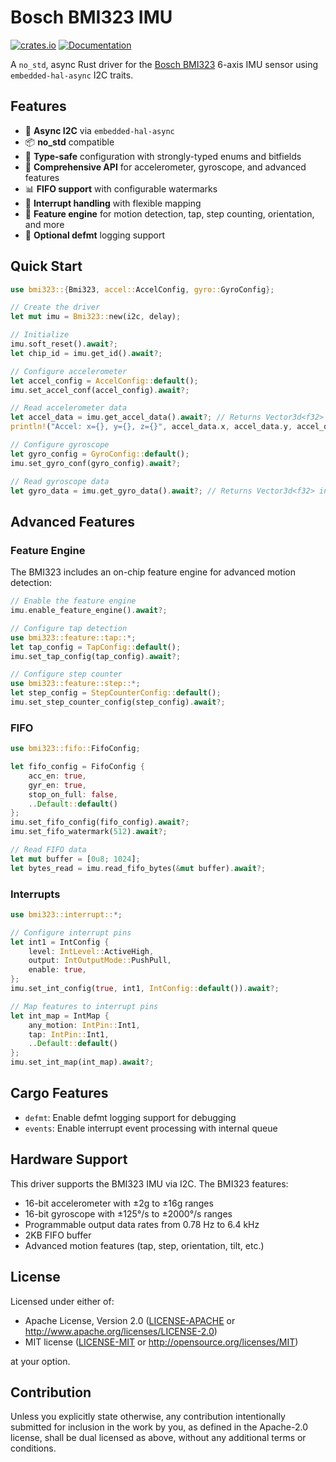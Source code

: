 # Bosch BMI323 IMU

[![crates.io](https://img.shields.io/crates/v/bmi323-rs.svg)](https://crates.io/crates/bmi323-rs)
[![Documentation](https://docs.rs/bmi323-rs/badge.svg)](https://docs.rs/bmi323-rs)

A `no_std`, async Rust driver for the [Bosch BMI323](https://www.bosch-sensortec.com/products/motion-sensors/imus/bmi323/) 6-axis IMU sensor using `embedded-hal-async` I2C traits.

## Features

- 🚀 **Async I2C** via `embedded-hal-async`
- 📦 **no_std** compatible
- 🎯 **Type-safe** configuration with strongly-typed enums and bitfields
- 🔧 **Comprehensive API** for accelerometer, gyroscope, and advanced features
- 📊 **FIFO support** with configurable watermarks
- 🔔 **Interrupt handling** with flexible mapping
- 🎨 **Feature engine** for motion detection, tap, step counting, orientation, and more
- 📝 **Optional defmt** logging support

## Quick Start

```rust
use bmi323::{Bmi323, accel::AccelConfig, gyro::GyroConfig};

// Create the driver
let mut imu = Bmi323::new(i2c, delay);

// Initialize
imu.soft_reset().await?;
let chip_id = imu.get_id().await?;

// Configure accelerometer
let accel_config = AccelConfig::default();
imu.set_accel_conf(accel_config).await?;

// Read accelerometer data
let accel_data = imu.get_accel_data().await?; // Returns Vector3d<f32> in g
println!("Accel: x={}, y={}, z={}", accel_data.x, accel_data.y, accel_data.z);

// Configure gyroscope
let gyro_config = GyroConfig::default();
imu.set_gyro_conf(gyro_config).await?;

// Read gyroscope data
let gyro_data = imu.get_gyro_data().await?; // Returns Vector3d<f32> in dps
```

## Advanced Features

### Feature Engine

The BMI323 includes an on-chip feature engine for advanced motion detection:

```rust
// Enable the feature engine
imu.enable_feature_engine().await?;

// Configure tap detection
use bmi323::feature::tap::*;
let tap_config = TapConfig::default();
imu.set_tap_config(tap_config).await?;

// Configure step counter
use bmi323::feature::step::*;
let step_config = StepCounterConfig::default();
imu.set_step_counter_config(step_config).await?;
```

### FIFO

```rust
use bmi323::fifo::FifoConfig;

let fifo_config = FifoConfig {
    acc_en: true,
    gyr_en: true,
    stop_on_full: false,
    ..Default::default()
};
imu.set_fifo_config(fifo_config).await?;
imu.set_fifo_watermark(512).await?;

// Read FIFO data
let mut buffer = [0u8; 1024];
let bytes_read = imu.read_fifo_bytes(&mut buffer).await?;
```

### Interrupts

```rust
use bmi323::interrupt::*;

// Configure interrupt pins
let int1 = IntConfig {
    level: IntLevel::ActiveHigh,
    output: IntOutputMode::PushPull,
    enable: true,
};
imu.set_int_config(true, int1, IntConfig::default()).await?;

// Map features to interrupt pins
let int_map = IntMap {
    any_motion: IntPin::Int1,
    tap: IntPin::Int1,
    ..Default::default()
};
imu.set_int_map(int_map).await?;
```

## Cargo Features

- `defmt`: Enable defmt logging support for debugging
- `events`: Enable interrupt event processing with internal queue

## Hardware Support

This driver supports the BMI323 IMU via I2C. The BMI323 features:

- 16-bit accelerometer with ±2g to ±16g ranges
- 16-bit gyroscope with ±125°/s to ±2000°/s ranges
- Programmable output data rates from 0.78 Hz to 6.4 kHz
- 2KB FIFO buffer
- Advanced motion features (tap, step, orientation, tilt, etc.)

## License

Licensed under either of:

- Apache License, Version 2.0 ([LICENSE-APACHE](LICENSE-APACHE) or <http://www.apache.org/licenses/LICENSE-2.0>)
- MIT license ([LICENSE-MIT](LICENSE-MIT) or <http://opensource.org/licenses/MIT>)

at your option.

## Contribution

Unless you explicitly state otherwise, any contribution intentionally submitted for inclusion in the work by you, as defined in the Apache-2.0 license, shall be dual licensed as above, without any additional terms or conditions.

